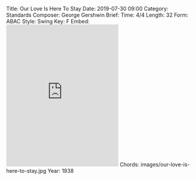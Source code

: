 Title: Our Love Is Here To Stay
Date: 2019-07-30 09:00
Category: Standards
Composer: George Gershwin
Brief:
Time: 4/4
Length: 32
Form: ABAC
Style: Swing
Key: F
Embed: <iframe src="https://open.spotify.com/embed/playlist/0VgV9CWiCWpuUijKd4t3Ng" width="300" height="380" frameborder="0" allowtransparency="true" allow="encrypted-media"></iframe>
Chords: images/our-love-is-here-to-stay.jpg
Year: 1938
